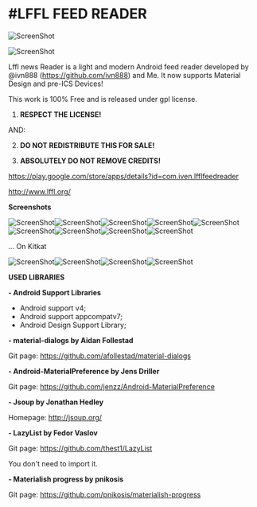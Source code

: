 #LFFL FEED READER
================

![ScreenShot](http://i.utdstc.com/icons/256/android-studio-.png{url})

![ScreenShot](http://i.imgur.com/6sCJfiz.png{url})

Lffl news Reader is a light and modern Android feed reader developed by @ivn888 (https://github.com/ivn888) and Me.
It now supports Material Design and pre-ICS Devices!

This work is 100% Free and is released under gpl license. 

1. **RESPECT THE LICENSE!**

AND:

2. **DO NOT REDISTRIBUTE THIS FOR SALE!**

3. **ABSOLUTELY DO NOT REMOVE CREDITS!**

https://play.google.com/store/apps/details?id=com.iven.lfflfeedreader

http://www.lffl.org/


**Screenshots**

![ScreenShot](http://i.imgur.com/eMhBuOO.png{url})![ScreenShot](http://i.imgur.com/T9N5X8n.png{url})![ScreenShot](http://i.imgur.com/7IxvnVT.png{url})![ScreenShot](http://i.imgur.com/dWBSSM7.png{url})![ScreenShot](http://i.imgur.com/9CFuxCP.png{url})![ScreenShot](http://i.imgur.com/1g3B0tr.png{url})![ScreenShot](http://i.imgur.com/48ZoHd9.png{url})![ScreenShot](http://i.imgur.com/7VWpCqF.png{url})![ScreenShot](http://i.imgur.com/fgrofqX.png{url})

 ... On Kitkat
 
![ScreenShot](http://i.imgur.com/7Qo41S6.png{url})![ScreenShot](http://i.imgur.com/gtgD1b8.png{url})![ScreenShot](http://i.imgur.com/3k411BE.png{url})![ScreenShot](http://i.imgur.com/uSRglg4.png{url})




**USED LIBRARIES**

**- Android Support Libraries**
- Android support v4;
- Android support appcompatv7;
- Android Design Support Library;

**- material-dialogs by Aidan Follestad**

Git page:
https://github.com/afollestad/material-dialogs

**- Android-MaterialPreference by Jens Driller**

Git page:
https://github.com/jenzz/Android-MaterialPreference

**- Jsoup by Jonathan Hedley**

Homepage:
http://jsoup.org/

**- LazyList by Fedor Vaslov**

Git page:
https://github.com/thest1/LazyList

You don't need to import it.

**- Materialish progress by pnikosis**

Git page:
https://github.com/pnikosis/materialish-progress







